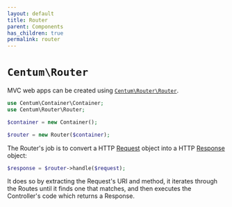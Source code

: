 ```yaml
---
layout: default
title: Router
parent: Components
has_children: true
permalink: router
---
```




# `Centum\Router`

MVC web apps can be created using [`Centum\Router\Router`](https://github.com/SidRoberts/centum/blob/development/src/Router/Router.php).

```php
use Centum\Container\Container;
use Centum\Router\Router;

$container = new Container();

$router = new Router($container);
```

The Router's job is to convert a HTTP [Request](https://github.com/SidRoberts/centum/blob/development/src/Http/Request.php) object into a HTTP [Response](https://github.com/SidRoberts/centum/blob/development/src/Http/Response.php) object:

```php
$response = $router->handle($request);
```

It does so by extracting the Request's URI and method, it iterates through the Routes until it finds one that matches, and then executes the Controller's code which returns a Response.

